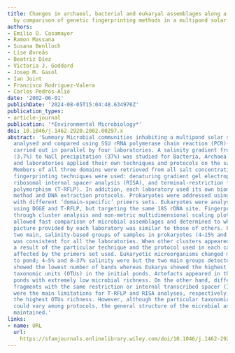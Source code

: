 ```yaml
---
title: Changes in archaeal, bacterial and eukaryal assemblages along a salinity gradient
  by comparison of genetic fingerprinting methods in a multipond solar saltern
authors:
- Emilio O. Casamayor
- Ramon Massana
- Susana Benlloch
- Lise Øvreås
- Beatriz Díez
- Victoria J. Goddard
- Josep M. Gasol
- Ian Joint
- Francisco Rodríguez‐Valera
- Carlos Pedrós‐Alió
date: '2002-06-01'
publishDate: '2024-08-05T15:04:48.634976Z'
publication_types:
- article-journal
publication: '*Environmental Microbiology*'
doi: 10.1046/j.1462-2920.2002.00297.x
abstract: 'Summary Microbial communities inhabiting a multipond solar saltern were
  analysed and compared using SSU rRNA polymerase chain reaction (PCR)‐based fingerprintings
  carried out in parallel by four laboratories. A salinity gradient from seawater
  (3.7%) to NaCl precipitation (37%) was studied for Bacteria, Archaea and Eukarya,
  and laboratories applied their own techniques and protocols on the same set of samples.
  Members of all three domains were retrieved from all salt concentrations. Three
  fingerprinting techniques were used: denaturing gradient gel electrophoresis (DGGE),
  ribosomal internal spacer analysis (RISA), and terminal‐restriction fragments length
  polymorphism (T‐RFLP). In addition, each laboratory used its own biomass collection
  method and DNA extraction protocols. Prokaryotes were addressed using DGGE and RISA
  with different ‘domain‐specific’ primers sets. Eukaryotes were analysed by one laboratory
  using DGGE and T‐RFLP, but targeting the same 18S rDNA site. Fingerprints were compared
  through cluster analysis and non‐metric multidimensional scaling plots. This exercise
  allowed fast comparison of microbial assemblages and determined to what extent the
  picture provided by each laboratory was similar to those of others. Formation of
  two main, salinity‐based groups of samples in prokaryotes (4–15% and 22–37% salinity)
  was consistent for all the laboratories. When other clusters appeared, this was
  a result of the particular technique and the protocol used in each case, but more
  affected by the primers set used. Eukaryotic microorganisms changed more from pond
  to pond; 4–5% and 8–37% salinity were but the two main groups detected. Archaea
  showed the lowest number of bands whereas Eukarya showed the highest number of operational
  taxonomic units (OTUs) in the initial ponds. Artefacts appeared in the DGGE from
  ponds with extremely low microbial richness. On the other hand, different 16S rDNA
  fragments with the same restriction or internal transcribed spacer (ITS) length
  were the main limitations for T‐RFLP and RISA analyses, respectively, in ponds with
  the highest OTUs richness. However, although the particular taxonomic composition
  could vary among protocols, the general structure of the microbial assemblages was
  maintained.'
links:
- name: URL
  url: 
    https://sfamjournals.onlinelibrary.wiley.com/doi/10.1046/j.1462-2920.2002.00297.x
---
```

